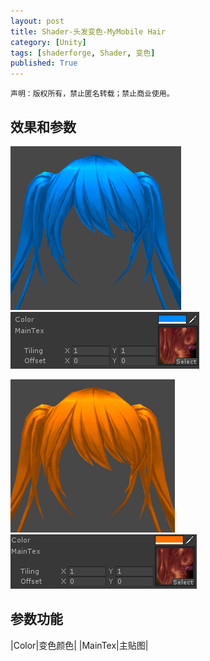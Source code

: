 ```yaml
---
layout: post
title: Shader-头发变色-MyMobile Hair
category: [Unity]
tags: [shaderforge, Shader, 变色]
published: True
---
```



`声明：版权所有，禁止匿名转载；禁止商业使用。`


## 效果和参数 ##
<left>
	<img src="/public/img/Shader-变色/1.png"> <img src="/public/img/Shader-变色/2.png">
	</left>
<p></p>
<left>
	<img src="/public/img/Shader-变色/3.png"> <img src="/public/img/Shader-变色/4.png">
	</left>
	
	
## 参数功能 ##

|Color|变色颜色|
|MainTex|主贴图|